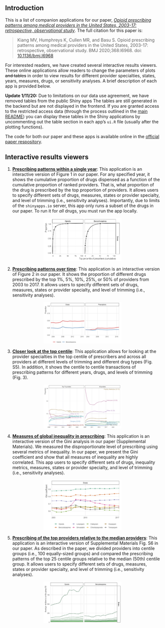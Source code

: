 
## Introduction

This is a list of companion applications for our paper, [*Opioid
prescribing patterns among medical providers in the United
States, 2003-17: retrospective, observational
study*](https://www.doi.org/10.1136/bmj.l6968). The full citation for
this paper is:

> Kiang MV, Humphreys K, Cullen MR, and Basu S. Opioid prescribing
> patterns among medical providers in the United States, 2003-17:
> retrospective, observational study. BMJ 2020;368:l6968. doi:
> [10.1136/bmj.l6968](https://www.doi.org/10.1136/bmj.l6968)

For interested readers, we have created several interactive results
viewers. These online applications allow readers to change the
parameters of plots ~~and tables~~ in order to view results for
different provider specialties, states, years, measures, drugs, or
sensitivity analyses. A brief description of each app is provided below.

**Update 1/11/20:** Due to limitations on our data use agreement, we
have removed tables from the public Shiny apps The tables are still
generated in the backend but are not displayed in the frontend. If you
are granted access to the restricted access data (through the process
outlined in the [main
README](https://github.com/mkiang/disproportionate_prescribing)) you can
display these tables in the Shiny applications by uncommenting out the
table section in each app’s `ui.R` file (usually after the plotting
functions).

The code for both our paper and these apps is available online in the
[official paper
respository](https://github.com/mkiang/disproportionate_prescribing).

## Interactive results viewers

1.  [**Prescribing patterns within a single
    year**](https://sanjaybasu.shinyapps.io/lorenz_curve_app/): This
    application is an interactive version of Figure 1 in our paper. For
    any specified year, it shows the cumulative proportion of drugs
    dispensed as a function of the cumulative proportion of ranked
    providers. That is, what proportion of the drug is prescribed by the
    top proportion of providers. It allows users to specify different
    sets of drugs, measures, states or provider specialty, and level of
    trimming (i.e., sensitivity analyses). Importantly, due to limits of
    the `shinyapps.io` server, this app only runs a subset of the drugs
    in our paper. To run it for *all* drugs, you must run the app
    locally.

<p align="center">

<img src="./../misc/lorenz_app_sample.png" width="50%" />

</p>

2.  [**Prescribing patterns over
    time**](https://sanjaybasu.shinyapps.io/prescribing_over_time_app/):
    This application is an interactive version of Figure 2 in our paper.
    It shows the proportion of different drugs prescribed by the top 1%,
    5%, 10%, 25%, or 50% of providers from 2003 to 2017. It allows users
    to specify different sets of drugs, measures, states or provider
    specialty, and level of trimming (i.e., sensitivity analyses).

<p align="center">

<img src="./../misc/top_centile_prescribing_sample.png" width="50%" />

</p>

3.  [**Closer look at the top
    centile**](https://sanjaybasu.shinyapps.io/inequality_over_time_app/):
    This application allows for looking at the provider specialties in
    the top centile of prescribers and across all providers at different
    levels of trimming and different drug types (Fig. S5). In addition,
    it shows the centile to centile transactions of prescribing patterns
    for different years, drugs, and levels of trimming (Fig. 3).

<p align="center">

<img src="./../misc/top_centile_app_sample.png" width="50%" />

</p>

4.  [**Measures of global inequality in
    prescribing**](https://sanjaybasu.shinyapps.io/top_centile_app/):
    This application is an interactive version of the Gini analysis in
    our paper (Supplemental Materials). We measured the disproportionate
    level of prescribing using several metrics of inequality. In our
    paper, we present the Gini coefficient and show that all measures of
    inequality are highly correlated. This app users to specify
    different sets of drugs, inequality metrics, measures, states or
    provider specialty, and level of trimming (i.e., sensitivity
    analyses).

<p align="center">

<img src="./../misc/ineq_app_sample.png" width="50%" />

</p>

5.  [**Prescribing of the top providers relative to the median
    providers**](https://sanjaybasu.shinyapps.io/ntile_relative_app/):
    This application is an interactive version of Supplemental Materials
    Fig. S6 in our paper. As described in the paper, we divided
    providers into centile groups (i.e., 100 equally-sized groups) and
    compared the prescribing patterns of the top 25 centile groups
    relative to the median (50th) centile group. It allows users to
    specify different sets of drugs, measures, states or provider
    specialty, and level of trimming (i.e., sensitivity analyses).

<p align="center">

<img src="./../misc/rel_prescribing_app_sample.png" width="50%" />

</p>
